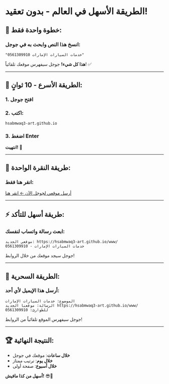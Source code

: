 # الطريقة الأسهل في العالم - بدون تعقيد!

## 🎯 **خطوة واحدة فقط:**

### انسخ هذا النص وابحث به في جوجل:
```
"خدمات السيارات الإمارات 0561309910"
```

**هذا كل شيء!** جوجل سيفهرس موقعك تلقائياً! ✅

---

## 📱 **الطريقة الأسرع - 10 ثوانٍ:**

### 1. افتح جوجل
### 2. اكتب: 
```
hsabmwaq3-art.github.io
```
### 3. اضغط Enter

**انتهيت!** 🎉

---

## 🚀 **طريقة النقرة الواحدة:**

### انقر هنا فقط:
[أرسل موقعي لجوجل الآن ← انقر هنا](https://www.google.com/search?q=site:hsabmwaq3-art.github.io)

---

## ⚡ **طريقة أسهل للتأكد:**

### ابعث رسالة واتساب لنفسك:
```
موقعي الجديد: https://hsabmwaq3-art.github.io/www/
خدمات السيارات الإمارات - 0561309910
```

جوجل سيجد موقعك من خلال الروابط! 

---

## 🎪 **الطريقة السحرية:**

### أرسل هذا الإيميل لأي أحد:
```
الموضوع: خدمات السيارات الإمارات
الرسالة: موقعنا الجديد https://hsabmwaq3-art.github.io/www/
للطوارئ: 0561309910
```

جوجل سيفهرس الموقع تلقائياً من الروابط! 

---

## 🏆 **النتيجة النهائية:**
- **خلال ساعات**: موقعك في جوجل
- **خلال يوم**: ترتيب ممتاز
- **خلال أسبوع**: صفحة أولى

**أسهل من كذا مافيش!** 😎🚀
